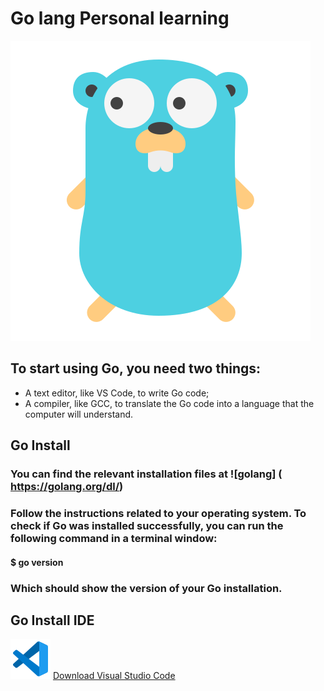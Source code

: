# Go lang Personal learning

![Icon Go lang](icons8-golang.svg)

## To start using Go, you need two things:

* A text editor, like VS Code, to write Go code;
* A compiler, like GCC, to translate the Go code into a language that the computer will understand.

## Go Install

### You can find the relevant installation files at ![golang] ( https://golang.org/dl/)

### Follow the instructions related to your operating system. To check if Go was installed successfully, you can run the following command in a terminal window:

#### $ go version

### Which should show the version of your Go installation.

## Go Install IDE

![Visual Studio Code Icon](vscode-svgrepo-com.svg) [Download Visual Studio Code]( https://code.visualstudio.com/)


